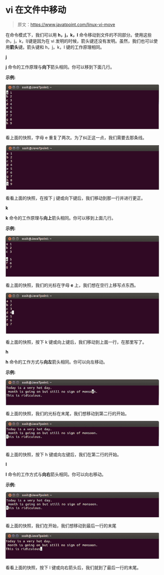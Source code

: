 # vi 在文件中移动

> 原文：<https://www.javatpoint.com/linux-vi-move>

在命令模式下，我们可以用 **h，j，k，l** 命令移动到文件的不同部分。使用这些(h，j，k，l)键是因为在 vi 发明的时候，箭头键还没有发明。虽然，我们也可以使用**箭头**键。箭头键和 h，j，k，l 键的工作原理相同。

**j**

**j** 命令的工作原理与**向下**箭头相同。你可以移到下面几行。

**示例:**

![Linux Vi Move1](img/d95ff68d4867283818e787af50bb13d8.png)

看上面的快照，字母 e 重复了两次。为了纠正这一点，我们需要去那条线。

![Linux Vi Move2](img/98f5dbb40b5d59f97d14d83eb74af1cb.png)

看看上面的快照，在按下 j 键或向下键后，我们移动到那一行并进行更正。

**k**

**k** 命令的工作原理与**向上**箭头相同。你可以移到上面几行。

**示例:**

![Linux Vi Move3](img/2c9d455f532681e8b1be2d738c354cd0.png)

看上面的快照，我们的光标在字母 **e** 上，我们想在空行上移写点东西。

![Linux Vi Move4](img/726ffb30ef5614c380c2e16e5ce7f5b6.png)

看上面的快照，按下 k 键或向上键后，我们移动到上面一行，在那里写了。

**h**

**h** 命令的工作方式与**向左**箭头相同。你可以向左移动。

**示例:**

![Linux Vi Move5](img/eab2158812d9eeb3b3f5aaf502a823ef.png)

看上面的快照，我们的光标在末尾，我们想移动到第二行的开始。

![Linux Vi Move6](img/0a8898fe89a65596821ba415c3a6d9d2.png)

看上面的快照，按下 h 键或向左键后，我们在第二行的开始。

**l**

**l** 命令的工作方式与**向右**箭头相同。你可以向右移动。

**示例:**

![Linux Vi Move7](img/133592d54f4142f2f8d084f509a28e96.png)

看上面的快照，我们在开始，我们想移动到最后一行的末尾

![Linux Vi Move8](img/6b382a5723498f5f670af2650e8cbd59.png)

看看上面的快照，按下 l 键或向右箭头后，我们就到了最后一行的末尾。